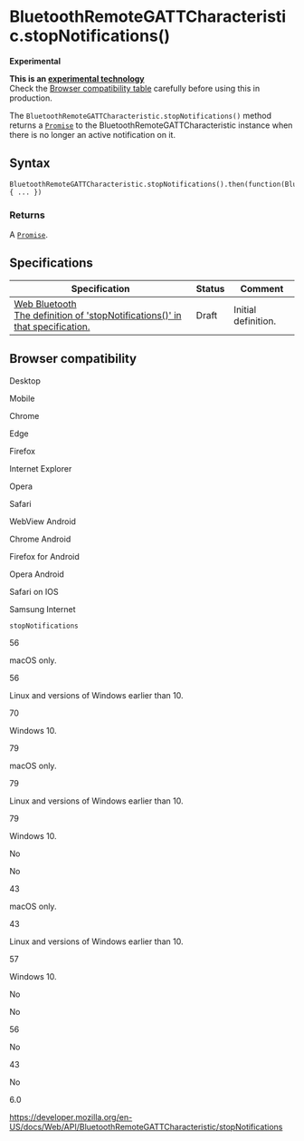 # BluetoothRemoteGATTCharacteristic.stopNotifications()

**Experimental**

**This is an [experimental technology](https://developer.mozilla.org/en-US/docs/MDN/Guidelines/Conventions_definitions#experimental)**  
Check the [Browser compatibility table](#browser_compatibility) carefully before using this in production.

The `BluetoothRemoteGATTCharacteristic.stopNotifications()` method returns a [`Promise`](https://developer.mozilla.org/en-US/docs/Web/JavaScript/Reference/Global_Objects/Promise) to the BluetoothRemoteGATTCharacteristic instance when there is no longer an active notification on it.

## Syntax

    BluetoothRemoteGATTCharacteristic.stopNotifications().then(function(BluetoothRemoteGATTCharacteristic) { ... })

### Returns

A [`Promise`](https://developer.mozilla.org/en-US/docs/Web/JavaScript/Reference/Global_Objects/Promise).

## Specifications

<table><thead><tr class="header"><th>Specification</th><th>Status</th><th>Comment</th></tr></thead><tbody><tr class="odd"><td><a href="https://webbluetoothcg.github.io/web-bluetooth/#dom-bluetoothremotegattcharacteristic-stopnotifications">Web Bluetooth<br />
<span class="small">The definition of 'stopNotifications()' in that specification.</span></a></td><td><span class="spec-draft">Draft</span></td><td>Initial definition.</td></tr></tbody></table>

## Browser compatibility

Desktop

Mobile

Chrome

Edge

Firefox

Internet Explorer

Opera

Safari

WebView Android

Chrome Android

Firefox for Android

Opera Android

Safari on IOS

Samsung Internet

`stopNotifications`

56

macOS only.

56

Linux and versions of Windows earlier than 10.

70

Windows 10.

79

macOS only.

79

Linux and versions of Windows earlier than 10.

79

Windows 10.

No

No

43

macOS only.

43

Linux and versions of Windows earlier than 10.

57

Windows 10.

No

No

56

No

43

No

6.0

<a href="https://developer.mozilla.org/en-US/docs/Web/API/BluetoothRemoteGATTCharacteristic/stopNotifications" class="_attribution-link">https://developer.mozilla.org/en-US/docs/Web/API/BluetoothRemoteGATTCharacteristic/stopNotifications</a>
